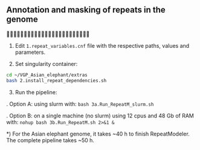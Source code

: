 ## Annotation and masking of repeats in the genome
🐘🧬😷🐘🧬😷🐘🧬😷🐘🧬😷🐘🧬😷🐘🧬😷🐘🧬😷🐘🧬😷

1) Edit `1.repeat_variables.cnf` file with the respective paths, values and parameters.

2) Set singularity container:
```bash
cd ~/VGP_Asian_elephant/extras
bash 2.install_repeat_dependencies.sh
```

3) Run the pipeline:

. Option A: using slurm with: `bash 3a.Run_RepeatM_slurm.sh`

. Option B: on a single machine (no slurm) using 12 cpus and 48 Gb of RAM with: `nohup bash 3b.Run_RepeatM.sh 2>&1 &`


\*) For the Asian elephant genome, it takes ~40 h to finish RepeatModeler. The complete pipeline takes ~50 h.
